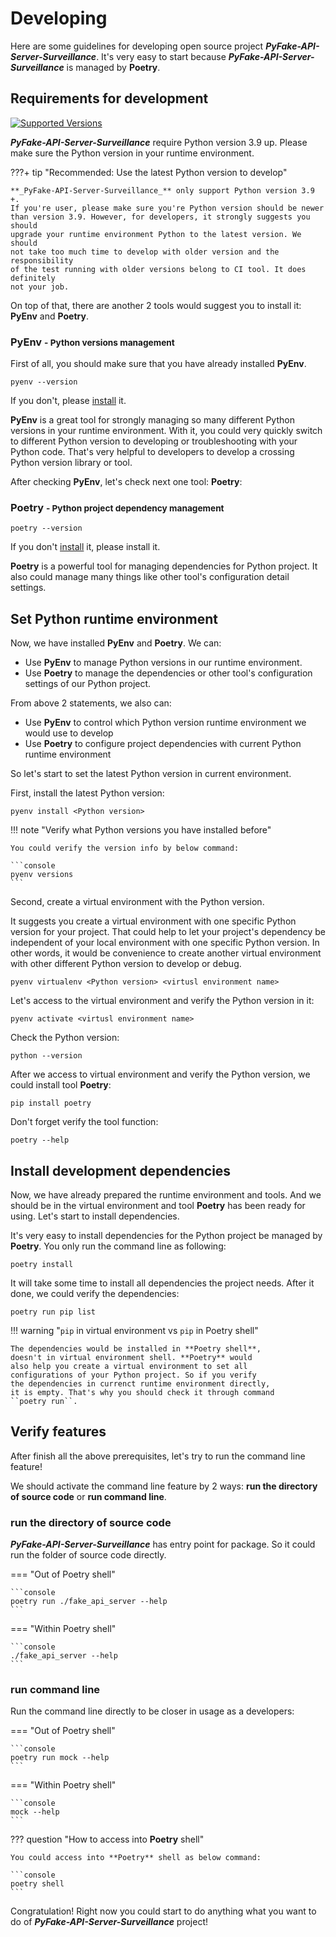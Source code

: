 # Developing

Here are some guidelines for developing open source project **_PyFake-API-Server-Surveillance_**. It's very easy to start
because **_PyFake-API-Server-Surveillance_** is managed by **Poetry**.


## Requirements for development

[![Supported Versions](https://img.shields.io/pypi/pyversions/fake-api-server-surveillance.svg?logo=python&logoColor=FBE072)](https://pypi.org/project/fake-api-server-surveillance)

**_PyFake-API-Server-Surveillance_** require Python version 3.9 up. Please make sure the Python version in your runtime environment.

???+ tip "Recommended: Use the latest Python version to develop"

    **_PyFake-API-Server-Surveillance_** only support Python version 3.9 +.
    If you're user, please make sure you're Python version should be newer
    than version 3.9. However, for developers, it strongly suggests you should
    upgrade your runtime environment Python to the latest version. We should
    not take too much time to develop with older version and the responsibility
    of the test running with older versions belong to CI tool. It does definitely
    not your job.

On top of that, there are another 2 tools would suggest you to install it: **PyEnv** and **Poetry**.

### **PyEnv** <small> - Python versions management </small>

First of all, you should make sure that you have already installed **PyEnv**.

```console
pyenv --version
```

If you don't, please [install](https://github.com/pyenv/pyenv#installation) it.

**PyEnv** is a great tool for strongly managing so many different Python versions in your runtime environment. With it,
you could very quickly switch to different Python version to developing or troubleshooting with your Python code. That's
very helpful to developers to develop a crossing Python version library or tool.

After checking **PyEnv**, let's check next one tool: **Poetry**:

### **Poetry** <small> - Python project dependency management </small>

```console
poetry --version
```

If you don't [install](https://python-poetry.org/docs/#installation) it, please install it.

**Poetry** is a powerful tool for managing dependencies for Python project. It also could manage many things like other
tool's configuration detail settings.

## Set Python runtime environment

Now, we have installed **PyEnv** and **Poetry**. We can:

* Use **PyEnv** to manage Python versions in our runtime environment.
* Use **Poetry** to manage the dependencies or other tool's configuration settings of our Python project.

From above 2 statements, we also can:

* Use **PyEnv** to control which Python version runtime environment we would use to develop
* Use **Poetry** to configure project dependencies with current Python runtime environment

So let's start to set the latest Python version in current environment.

First, install the latest Python version:

```console
pyenv install <Python version>
```

!!! note "Verify what Python versions you have installed before"

    You could verify the version info by below command:

    ```console
    pyenv versions
    ```

Second, create a virtual environment with the Python version.

It suggests you create a virtual environment with one specific Python version for your project. That could help to let
your project's dependency be independent of your local environment with one specific Python version. In other words, it
would be convenience to create another virtual environment with other different Python version to develop or debug.

```console
pyenv virtualenv <Python version> <virtusl environment name>
```

Let's access to the virtual environment and verify the Python version in it:

```console
pyenv activate <virtusl environment name>
```

Check the Python version:

```console
python --version
```

After we access to virtual environment and verify the Python version, we could install tool **Poetry**:

```console
pip install poetry
```

Don't forget verify the tool function:

```console
poetry --help
```


## Install development dependencies

Now, we have already prepared the runtime environment and tools. And we should be in the virtual environment and tool
**Poetry** has been ready for using. Let's start to install dependencies.

It's very easy to install dependencies for the Python project be managed by **Poetry**. You only run the command line as
following:

```console
poetry install
```

It will take some time to install all dependencies the project needs. After it done, we could verify the dependencies:

```console
poetry run pip list
```

!!! warning "``pip`` in virtual environment vs ``pip`` in Poetry shell"

    The dependencies would be installed in **Poetry shell**,
    doesn't in virtual environment shell. **Poetry** would
    also help you create a virtual environment to set all
    configurations of your Python project. So if you verify
    the dependencies in currenct runtime environment directly,
    it is empty. That's why you should check it through command
    ``poetry run``.


## Verify features

After finish all the above prerequisites, let's try to run the command line feature!

We should activate the command line feature by 2 ways: **run the directory of source code** or **run command line**.

### run the directory of source code

**_PyFake-API-Server-Surveillance_** has entry point for package. So it could run the folder of source code directly.

=== "Out of Poetry shell"
    
    ```console
    poetry run ./fake_api_server --help
    ```

=== "Within Poetry shell"
    
    ```console
    ./fake_api_server --help
    ```

### run command line

Run the command line directly to be closer in usage as a developers:

=== "Out of Poetry shell"
    
    ```console
    poetry run mock --help
    ```

=== "Within Poetry shell"
    
    ```console
    mock --help
    ```

??? question "How to access into **Poetry** shell"

    You could access into **Poetry** shell as below command:

    ```console
    poetry shell
    ```

Congratulation! Right now you could start to do anything what you want to do of **_PyFake-API-Server-Surveillance_**
project!
